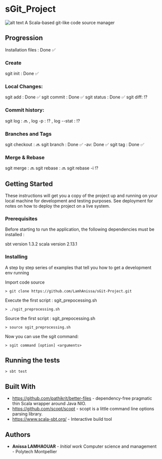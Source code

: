 # sGit_Project

           
![alt text](https://i.ibb.co/4tVTVjy/Capture-d-cran-2019-10-11-05-16-38.png)
 A Scala-based git-like code source manager
 
 ## Progression
 
 Installation files : Done :white_check_mark:
 
 ### Create 
 sgit init : Done :white_check_mark:
 
 ### Local Changes:
 sgit add : Done :white_check_mark: 
   sgit commit : Done :white_check_mark: 
 sgit status :  Done :white_check_mark: 
 sgit diff:  :interrobang: 
 
  ### Commit history:
 sgit log :   :soon:
      , log -p :   :interrobang:
      , log --stat :   :interrobang:
 
 ### Branches and Tags          
 sgit checkout : :soon:
 sgit branch <branch name>:   Done :white_check_mark:
             -av: Done :white_check_mark:
 sgit tag <branch name>:   Done :white_check_mark:

### Merge & Rebase
sgit merge <branch>:    :soon:
sgit rebase <branch>:  :soon:
sgit rebase -i <commit hash or banch name>  :interrobang:

 
## Getting Started

These instructions will get you a copy of the project up and running on your local machine for development and testing purposes. See deployment for notes on how to deploy the project on a live system.

### Prerequisites

Before starting to run the application, the following dependencies must be installed :


sbt version 1.3.2            	  			scala version  2.13.1  


### Installing

A step by step series of examples that tell you how to get a development env running

Import code source

```
> git clone https://github.com/LamhAnissa/sGit-Project.git
```

Execute the first script :  sgit_prepocessing.sh

```
> ./sgit_preprocessing.sh
```


Source the first script :  sgit_prepocessing.sh

```
> source sgit_preprocessing.sh
```

Now you can use the sgit command:
```
> sgit command [option] <arguments>

```
## Running the tests
```
> sbt test
```


## Built With

* https://github.com/pathikrit/better-files -  dependency-free pragmatic thin Scala wrapper around Java NIO.
* https://github.com/scopt/scopt - scopt is a little command line options parsing library.
* https://www.scala-sbt.org/ - Interactive build tool


## Authors

* **Anissa LAMHAOUAR** - *Initial work* Computer science and management - Polytech Montpellier




